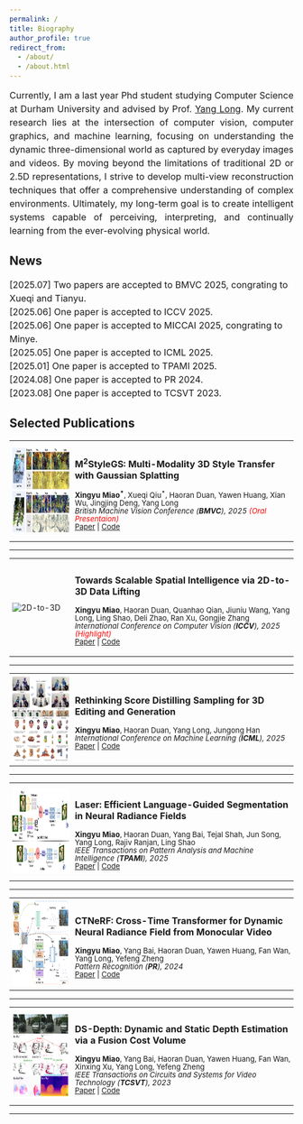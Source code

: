 ```yaml
---
permalink: /
title: Biography
author_profile: true
redirect_from: 
  - /about/
  - /about.html
---
```


<p style="line-height:1.5" align="justify">
    <font size="3.5">
        Currently, I am a last year Phd student studying Computer Science at Durham University and advised by Prof. <a href="https://www.durham.ac.uk/staff/yang-long/">Yang Long</a>. My current research lies at the intersection of computer vision, computer graphics, and machine learning, focusing on understanding the dynamic three-dimensional world as captured by everyday images and videos. By moving beyond the limitations of traditional 2D or 2.5D representations, I strive to develop multi-view reconstruction techniques that offer a comprehensive understanding of complex environments. Ultimately, my long-term goal is to create intelligent systems capable of perceiving, interpreting, and continually learning from the ever-evolving physical world.
    </font>
</p>

News
------

<p style="line-height:1.5">
    <font size="3">
        [2025.07] Two papers are accepted to BMVC 2025, congrating to Xueqi and Tianyu. <br>
        [2025.06] One paper is accepted to ICCV 2025. <br>
        [2025.06] One paper is accepted to MICCAI 2025, congrating to Minye. <br>
        [2025.05] One paper is accepted to ICML 2025. <br>
        [2025.01] One paper is accepted to TPAMI 2025. <br>
        [2024.08] One paper is accepted to PR 2024. <br>
        [2023.08] One paper is accepted to TCSVT 2023.
    </font>
</p>

Selected Publications
------
<table style="border-collapse: collapse; border: none;">
  <tr>
    <td style="padding:5px; width:22%; vertical-align:middle; border: none;">
      <img src="../images/M2StyleGS.png" width="150" height="150" alt="M2StyleGS">
    </td>
    <td style="padding:5px; width:78%; vertical-align:middle; border: none;">
      <h3 id="M2StyleGS">
        <font size="3">
          M<sup>2</sup>StyleGS: Multi-Modality 3D Style Transfer with Gaussian Splatting
        </font>
      </h3>
      <p style="line-height:1.0;">
        <font size="2">
          <strong>Xingyu Miao<sup>*</sup></strong>, Xueqi Qiu<sup>*</sup>, Haoran Duan, Yawen Huang, Xian Wu, Jingjing Deng, Yang Long <br>
          <i>British Machine Vision Conference (<strong>BMVC</strong>), 2025 <span style="color: red;">(Oral Presentaion)</span><br></i>
          <a href="">Paper</a> | 
          <a href="">Code</a><br>
        </font>
      </p>
    </td>
  </tr>
</table>
<hr>

<table style="border-collapse: collapse; border: none;">
  <tr>
    <td style="padding:5px; width:22%; vertical-align:middle; border: none;">
      <img src="../images/2D-to-3D.png" width="150" height="150" alt="2D-to-3D">
    </td>
    <td style="padding:5px; width:78%; vertical-align:middle; border: none;">
      <h3 id="2D-to-3D">
        <font size="3">
          Towards Scalable Spatial Intelligence via 2D-to-3D Data Lifting
        </font>
      </h3>
      <p style="line-height:1.0;">
        <font size="2">
          <strong>Xingyu Miao</strong>, Haoran Duan, Quanhao Qian, Jiuniu Wang, Yang Long, Ling Shao, Deli Zhao, Ran Xu, Gongjie Zhang<br>
          <i>International Conference on Computer Vision (<strong>ICCV</strong>), 2025 <span style="color: red;">(Highlight)</span><br></i>
          <a href="https://arxiv.org/abs/2507.18678">Paper</a> | 
          <a href="https://zhanggongjie.github.io/TowardsSSI-page/">Code</a><br>
        </font>
      </p>
    </td>
  </tr>
</table>
<hr>


<table style="border-collapse: collapse; border: none;">
  <tr>
    <td style="padding:5px; width:22%; vertical-align:middle; border: none;">
      <img src="../images/uds.png" width="150" height="150" alt="UDS">
    </td>
    <td style="padding:5px; width:78%; vertical-align:middle; border: none;">
      <h3 id="UDS">
        <font size="3">
          Rethinking Score Distilling Sampling for 3D Editing and Generation
        </font>
      </h3>
      <p style="line-height:1.0;">
        <font size="2">
          <strong>Xingyu Miao</strong>, Haoran Duan, Yang Long, Jungong Han<br>
          <i>International Conference on Machine Learning (<strong>ICML</strong>), 2025<br></i>
          <a href="https://arxiv.org/abs/2505.01888">Paper</a> | 
          <a href="https://github.com/xingy038/UDS">Code</a><br>
        </font>
      </p>
    </td>
  </tr>
</table>
<hr>

<table style="border-collapse: collapse; border: none;">
  <tr>
    <td style="padding:5px; width:22%; vertical-align:middle; border: none;">
      <img src="../images/laser.png" width="150" height="150" alt="Laser">
    </td>
    <td style="padding:5px; width:78%; vertical-align:middle; border: none;">
      <h3 id="Laser">
        <font size="3">
          Laser: Efficient Language-Guided Segmentation in Neural Radiance Fields
        </font>
      </h3>
      <p style="line-height:1.0;">
        <font size="2">
          <strong>Xingyu Miao</strong>, Haoran Duan, Yang Bai, Tejal Shah, Jun Song, Yang Long, Rajiv Ranjan, Ling Shao<br>
          <i>IEEE Transactions on Pattern Analysis and Machine Intelligence (<strong>TPAMI</strong>), 2025<br></i>
          <a href="https://arxiv.org/abs/2501.19084">Paper</a> | 
          <a href="https://github.com/xingy038/Laser">Code</a><br>
        </font>
      </p>
    </td>
  </tr>
</table>
<hr>

<table style="border-collapse: collapse; border: none;">
  <tr>
    <td style="padding:5px; width:22%; vertical-align:middle; border: none;">
      <img src="../images/ctnerf.png" width="150" height="150" alt="CTNeRF">
    </td>
    <td style="padding:5px; width:78%; vertical-align:middle; border: none;">
      <h3 id="CTNeRF">
        <font size="3">
          CTNeRF: Cross-Time Transformer for Dynamic Neural Radiance Field from Monocular Video
        </font>
      </h3>
      <p style="line-height:1.0;">
        <font size="2">
          <strong>Xingyu Miao</strong>, Yang Bai, Haoran Duan, Yawen Huang, Fan Wan, Yang Long, Yefeng Zheng<br>
          <i>Pattern Recognition (<strong>PR</strong>), 2024<br></i>
          <a href="https://arxiv.org/abs/2401.04861">Paper</a> | 
          <a href="https://github.com/xingy038/CTNeRF">Code</a><br>
        </font>
      </p>
    </td>
  </tr>
</table>
<hr>

<table style="border-collapse: collapse; border: none;">
  <tr>
    <td style="padding:5px; width:22%; vertical-align:middle; border: none;">
      <img src="../images/ds-depth.png" width="150" height="150" alt="DS-Depth">
    </td>
    <td style="padding:5px; width:78%; vertical-align:middle; border: none;">
      <h3 id="DS-Depth">
        <font size="3">
          DS-Depth: Dynamic and Static Depth Estimation via a Fusion Cost Volume
        </font>
      </h3>
      <p style="line-height:1.0;">
        <font size="2">
          <strong>Xingyu Miao</strong>, Yang Bai, Haoran Duan, Yawen Huang, Fan Wan, Xinxing Xu, Yang Long, Yefeng Zheng<br>
          <i>IEEE Transactions on Circuits and Systems for Video Technology (<strong>TCSVT</strong>), 2023<br></i>
          <a href="https://arxiv.org/abs/2308.07225">Paper</a> | 
          <a href="https://github.com/xingy038/DS-Depth">Code</a><br>
        </font>
      </p>
    </td>
  </tr>
</table>
<hr>
